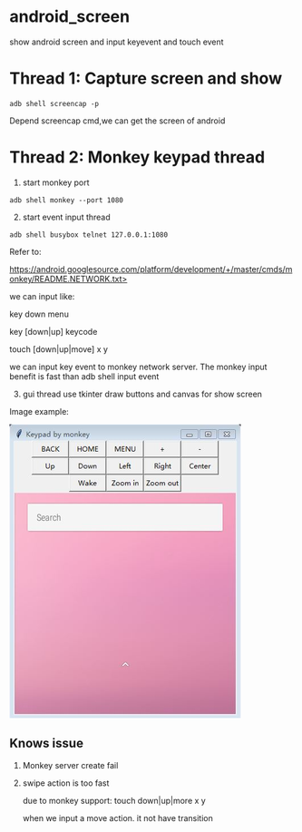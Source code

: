 # android_screen
show android screen and input keyevent and touch event


# Thread 1: Capture screen and show
```shell
adb shell screencap -p
```
Depend screencap cmd,we can get the screen of android

# Thread 2: Monkey keypad thread
1. start monkey port
```
adb shell monkey --port 1080
```
2. start event input thread
```
adb shell busybox telnet 127.0.0.1:1080

```
Refer to:

https://android.googlesource.com/platform/development/+/master/cmds/monkey/README.NETWORK.txt>



we can input like:

key down menu

key [down|up] keycode

touch [down|up|move] x y



we can input key event to monkey network server.
The monkey input benefit is fast than adb shell input event 

3. gui thread
use tkinter draw buttons and canvas for show screen

Image example:

![screen](image\screen.JPG)



## Knows issue

1. Monkey server create fail

2. swipe action is too fast

   due to monkey support: touch down|up|more x y

   when we input a move action. it not have transition

